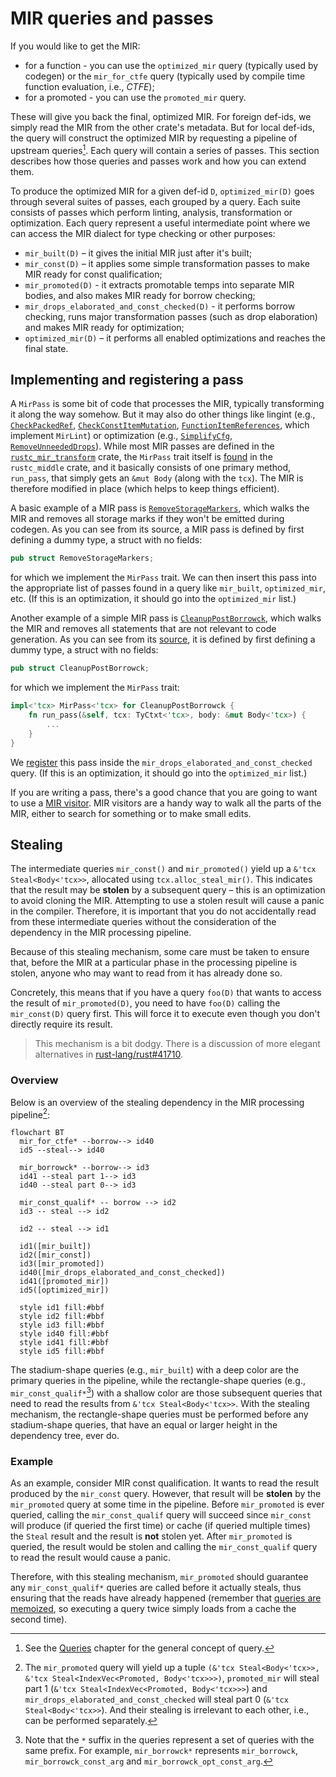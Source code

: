 # MIR queries and passes

If you would like to get the MIR:

- for a function - you can use the `optimized_mir` query (typically used by codegen) or the `mir_for_ctfe` query (typically used by compile time function evaluation, i.e., *CTFE*);
- for a promoted - you can use the `promoted_mir` query.

These will give you back the final, optimized MIR. For foreign def-ids, we simply read the MIR
from the other crate's metadata. But for local def-ids, the query will
construct the optimized MIR by requesting a pipeline of upstream queries[^query].
Each query will contain a series of passes.
This section describes how those queries and passes work and how you can extend them.

To produce the optimized MIR for a given def-id `D`, `optimized_mir(D)`
goes through several suites of passes, each grouped by a
query. Each suite consists of passes which perform linting, analysis, transformation or
optimization. Each query represent a useful intermediate point
where we can access the MIR dialect for type checking or other purposes:

- `mir_built(D)` – it gives the initial MIR just after it's built;
- `mir_const(D)` – it applies some simple transformation passes to make MIR ready for
  const qualification;
- `mir_promoted(D)` - it extracts promotable temps into separate MIR bodies, and also makes MIR
  ready for borrow checking;
- `mir_drops_elaborated_and_const_checked(D)` - it performs borrow checking, runs major
  transformation passes (such as drop elaboration) and makes MIR ready for optimization;
- `optimized_mir(D)` – it performs all enabled optimizations and reaches the final state.

[^query]: See the [Queries](../query.md) chapter for the general concept of query.

## Implementing and registering a pass

A `MirPass` is some bit of code that processes the MIR, typically transforming it along the way
somehow. But it may also do other things like lingint (e.g., [`CheckPackedRef`][lint1],
[`CheckConstItemMutation`][lint2], [`FunctionItemReferences`][lint3], which implement `MirLint`) or
optimization (e.g., [`SimplifyCfg`][opt1], [`RemoveUnneededDrops`][opt2]). While most MIR passes
are defined in the [`rustc_mir_transform`][mirtransform] crate, the `MirPass` trait itself is
[found][mirpass] in the `rustc_middle` crate, and it basically consists of one primary method,
`run_pass`, that simply gets an `&mut Body` (along with the `tcx`).
The MIR is therefore modified in place (which helps to keep things efficient).

A basic example of a MIR pass is [`RemoveStorageMarkers`], which walks
the MIR and removes all storage marks if they won't be emitted during codegen. As you
can see from its source, a MIR pass is defined by first defining a
dummy type, a struct with no fields:

```rust
pub struct RemoveStorageMarkers;
```

for which we implement the `MirPass` trait. We can then insert
this pass into the appropriate list of passes found in a query like
`mir_built`, `optimized_mir`, etc. (If this is an optimization, it
should go into the `optimized_mir` list.)

Another example of a simple MIR pass is [`CleanupPostBorrowck`][cleanup-pass], which walks
the MIR and removes all statements that are not relevant to code generation. As you can see from
its [source][cleanup-source], it is defined by first defining a dummy type, a struct with no
fields:

```rust
pub struct CleanupPostBorrowck;
```

for which we implement the `MirPass` trait:

```rust
impl<'tcx> MirPass<'tcx> for CleanupPostBorrowck {
    fn run_pass(&self, tcx: TyCtxt<'tcx>, body: &mut Body<'tcx>) {
        ...
    }
}
```

We [register][pass-register] this pass inside the `mir_drops_elaborated_and_const_checked` query.
(If this is an optimization, it should go into the `optimized_mir` list.)

If you are writing a pass, there's a good chance that you are going to
want to use a [MIR visitor]. MIR visitors are a handy way to walk all
the parts of the MIR, either to search for something or to make small
edits.

## Stealing

The intermediate queries `mir_const()` and `mir_promoted()` yield up
a `&'tcx Steal<Body<'tcx>>`, allocated using `tcx.alloc_steal_mir()`.
This indicates that the result may be **stolen** by a subsequent query – this is an
optimization to avoid cloning the MIR. Attempting to use a stolen
result will cause a panic in the compiler. Therefore, it is important
that you do not accidentally read from these intermediate queries without
the consideration of the dependency in the MIR processing pipeline.

Because of this stealing mechanism, some care must be taken to
ensure that, before the MIR at a particular phase in the processing
pipeline is stolen, anyone who may want to read from it has already
done so.

Concretely, this means that if you have a query `foo(D)`
that wants to access the result of `mir_promoted(D)`, you need to have `foo(D)`
calling the `mir_const(D)` query first. This will force it
to execute even though you don't directly require its result.

> This mechanism is a bit dodgy. There is a discussion of more elegant
alternatives in [rust-lang/rust#41710].

### Overview

Below is an overview of the stealing dependency in the MIR processing pipeline[^part]:

```mermaid
flowchart BT
  mir_for_ctfe* --borrow--> id40
  id5 --steal--> id40

  mir_borrowck* --borrow--> id3
  id41 --steal part 1--> id3
  id40 --steal part 0--> id3

  mir_const_qualif* -- borrow --> id2
  id3 -- steal --> id2

  id2 -- steal --> id1

  id1([mir_built])
  id2([mir_const])
  id3([mir_promoted])
  id40([mir_drops_elaborated_and_const_checked])
  id41([promoted_mir])
  id5([optimized_mir])

  style id1 fill:#bbf
  style id2 fill:#bbf
  style id3 fill:#bbf
  style id40 fill:#bbf
  style id41 fill:#bbf
  style id5 fill:#bbf
```

The stadium-shape queries (e.g., `mir_built`) with a deep color are the primary queries in the
pipeline, while the rectangle-shape queries (e.g., `mir_const_qualif*`[^star]) with a shallow color
are those subsequent queries that need to read the results from `&'tcx Steal<Body<'tcx>>`. With the
stealing mechanism, the rectangle-shape queries must be performed before any stadium-shape queries,
that have an equal or larger height in the dependency tree, ever do.

[^part]: The `mir_promoted` query will yield up a tuple
`(&'tcx Steal<Body<'tcx>>, &'tcx Steal<IndexVec<Promoted, Body<'tcx>>>)`, `promoted_mir` will steal
part 1 (`&'tcx Steal<IndexVec<Promoted, Body<'tcx>>>`) and `mir_drops_elaborated_and_const_checked`
will steal part 0 (`&'tcx Steal<Body<'tcx>>`). And their stealing is irrelevant to each other,
i.e., can be performed separately.

[^star]: Note that the `*` suffix in the queries represent a set of queries with the same prefix.
For example, `mir_borrowck*` represents `mir_borrowck`, `mir_borrowck_const_arg` and
`mir_borrowck_opt_const_arg`.

### Example

As an example, consider MIR const qualification. It wants to read the result produced by the
`mir_const` query. However, that result will be **stolen** by the `mir_promoted` query at some
time in the pipeline. Before `mir_promoted` is ever queried, calling the `mir_const_qualif` query
will succeed since `mir_const` will produce (if queried the first time) or cache (if queried
multiple times) the `Steal` result and the result is **not** stolen yet. After `mir_promoted` is
queried, the result would be stolen and calling the `mir_const_qualif` query to read the result
would cause a panic.

Therefore, with this stealing mechanism, `mir_promoted` should guarantee any `mir_const_qualif*`
queries are called before it actually steals, thus ensuring that the reads have already happened
(remember that [queries are memoized](../query.html), so executing a query twice
simply loads from a cache the second time).

[rust-lang/rust#41710]: https://github.com/rust-lang/rust/issues/41710
[mirpass]: https://doc.rust-lang.org/nightly/nightly-rustc/rustc_middle/mir/trait.MirPass.html
[lint1]: https://doc.rust-lang.org/nightly/nightly-rustc/rustc_mir_transform/check_packed_ref/struct.CheckPackedRef.html
[lint2]: https://doc.rust-lang.org/nightly/nightly-rustc/rustc_mir_transform/check_const_item_mutation/struct.CheckConstItemMutation.html
[lint3]: https://doc.rust-lang.org/nightly/nightly-rustc/rustc_mir_transform/function_item_references/struct.FunctionItemReferences.html
[opt1]: https://doc.rust-lang.org/nightly/nightly-rustc/rustc_mir_transform/simplify/enum.SimplifyCfg.html
[opt2]: https://doc.rust-lang.org/nightly/nightly-rustc/rustc_mir_transform/remove_unneeded_drops/struct.RemoveUnneededDrops.html
[mirtransform]: https://doc.rust-lang.org/nightly/nightly-rustc/rustc_mir_transform/
[`RemoveStorageMarkers`]: https://doc.rust-lang.org/nightly/nightly-rustc/rustc_mir_transform/remove_storage_markers/struct.RemoveStorageMarkers.html
[cleanup-pass]: https://doc.rust-lang.org/nightly/nightly-rustc/rustc_mir_transform/cleanup_post_borrowck/struct.CleanupPostBorrowck.html
[cleanup-source]: https://github.com/rust-lang/rust/blob/e2b52ff73edc8b0b7c74bc28760d618187731fe8/compiler/rustc_mir_transform/src/cleanup_post_borrowck.rs#L27
[pass-register]: https://github.com/rust-lang/rust/blob/e2b52ff73edc8b0b7c74bc28760d618187731fe8/compiler/rustc_mir_transform/src/lib.rs#L413
[MIR visitor]: ./visitor.html
